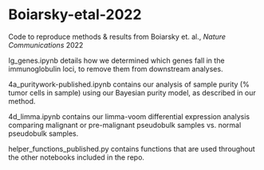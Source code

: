# Boiarsky-etal-2022
Code to reproduce methods &amp; results from Boiarsky et. al., *Nature Communications* 2022

Ig_genes.ipynb details how we determined which genes fall in the immunoglobulin loci, to remove them from downstream analyses.

4a_puritywork-published.ipynb contains our analysis of sample purity (% tumor cells in sample) using our Bayesian purity model, as described in our method. 

4d_limma.ipynb contains our limma-voom differential expression analysis comparing malignant or pre-malignant pseudobulk samples vs. normal pseudobulk samples.

helper_functions_published.py contains functions that are used throughout the other notebooks included in the repo.
